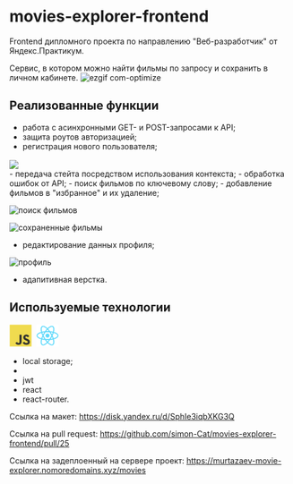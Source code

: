 # movies-explorer-frontend
Frontend дипломного проекта по направлению "Веб-разработчик" от Яндекс.Практикум.

Сервис, в котором можно найти фильмы по запросу и сохранить в личном кабинете.
![ezgif com-optimize](https://github.com/simon-Cat/movies-explorer-frontend/assets/110557132/4206d3cb-5ac6-4aed-b7b0-561a2a7773f8)

## Реализованные функции

- работа с асинхронными GET- и POST-запросами к API;
- защита роутов авторизацией;
- регистрация нового пользователя;
  
<div>
  <img align="center" src="https://github.com/simon-Cat/movies-explorer-frontend/assets/110557132/c74f5e94-2ad0-4626-9284-e80c61e47353">
</div>
- передача стейта посредством использования контекста;
- обработка ошибок от API;
- поиск фильмов по ключевому слову;
- добавление фильмов в "избранное" и их удаление;
  
![поиск фильмов](https://github.com/simon-Cat/movies-explorer-frontend/assets/110557132/edb9cad7-7552-48c0-aa40-fdd41f5bab10)

![сохраненные фильмы](https://github.com/simon-Cat/movies-explorer-frontend/assets/110557132/de8a4d14-9d6c-4e20-9149-323654d234ec)
- редактирование данных профиля;
  
![профиль](https://github.com/simon-Cat/movies-explorer-frontend/assets/110557132/a11bf3be-c7da-4026-b47e-42c9b36a9b9f)
- адапитивная верстка.

## Используемые технологии

<div>
  <img src="https://raw.githubusercontent.com/devicons/devicon/55609aa5bd817ff167afce0d965585c92040787a/icons/javascript/javascript-original.svg" title="Java" alt="Java" width="40" height="40"/>&nbsp;
  <img src="https://raw.githubusercontent.com/devicons/devicon/55609aa5bd817ff167afce0d965585c92040787a/icons/react/react-original.svg" title="Java" alt="Java" width="40" height="40"/>&nbsp;
</div>

- local storage;
- 
- jwt
- react
- react-router.




Ссылка на макет: https://disk.yandex.ru/d/SphIe3iqbXKG3Q

Ссылка на pull request: https://github.com/simon-Cat/movies-explorer-frontend/pull/25

Ссылка на задеплоенный на сервере проект: https://murtazaev-movie-explorer.nomoredomains.xyz/movies
